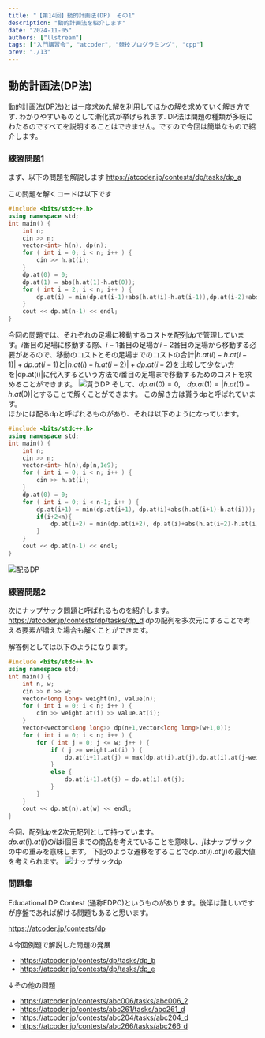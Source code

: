```yaml
---
title: "【第14回】動的計画法(DP)　その1"
description: "動的計画法を紹介します"
date: "2024-11-05"
authors: ["llstream"]
tags: ["入門講習会", "atcoder", "競技プログラミング", "cpp"]
prev: "./13"
---
```


## 動的計画法(DP法)

動的計画法(DP法)とは一度求めた解を利用してほかの解を求めていく解き方です.
わかりやすいものとして漸化式が挙げられます.
DP法は問題の種類が多岐にわたるのですべてを説明することはできません。ですので今回は簡単なもので紹介します。  

### 練習問題1

まず、以下の問題を解説します
<https://atcoder.jp/contests/dp/tasks/dp_a>

この問題を解くコードは以下です

```cpp
#include <bits/stdc++.h>
using namespace std;
int main() {
    int n;
    cin >> n;
    vector<int> h(n), dp(n);
    for ( int i = 0; i < n; i++ ) {
        cin >> h.at(i);
    }
    dp.at(0) = 0;
    dp.at(1) = abs(h.at(1)-h.at(0));
    for ( int i = 2; i < n; i++ ) {
        dp.at(i) = min(dp.at(i-1)+abs(h.at(i)-h.at(i-1)),dp.at(i-2)+abs(h.at(i)-h.at(i-2)));
    }
    cout << dp.at(n-1) << endl;
}
```

今回の問題では、それぞれの足場に移動するコストを配列$dp$で管理しています。$i$番目の足場に移動する際、$i-1$番目の足場か$i-2$番目の足場から移動する必要があるので、移動のコストとその足場までのコストの合計$|h.at(i)-h.at(i-1)|+dp.at(i-1)$と$|h.at(i)-h.at(i-2)|+dp.at(i-2)$を比較して少ない方を|dp.at(i)|に代入するという方法で$i$番目の足場まで移動するためのコストを求めることができます。
![貰うDP](/images/blog/intro-course-14/dp-setumei.png)
そして、$dp.at(0)=0$,　$dp.at(1)=|h.at(1)-h.at(0)|$とすることで解くことができます。
この解き方は貰うdpと呼ばれています。  
ほかには配るdpと呼ばれるものがあり、それは以下のようになっています。

```cpp
#include <bits/stdc++.h>
using namespace std;
int main() {
    int n;
    cin >> n;
    vector<int> h(n),dp(n,1e9);
    for ( int i = 0; i < n; i++ ) {
        cin >> h.at(i);
    }
    dp.at(0) = 0;
    for ( int i = 0; i < n-1; i++ ) {
        dp.at(i+1) = min(dp.at(i+1), dp.at(i)+abs(h.at(i+1)-h.at(i)));
        if(i+2<n){
            dp.at(i+2) = min(dp.at(i+2), dp.at(i)+abs(h.at(i+2)-h.at(i)));
        }
    }
    cout << dp.at(n-1) << endl;
}
```

![配るDP](/images/blog/intro-course-14/kubaru-dp-setumei.png)

### 練習問題2

次にナップサック問題と呼ばれるものを紹介します。
<https://atcoder.jp/contests/dp/tasks/dp_d>
$dp$の配列を多次元にすることで考える要素が増えた場合も解くことができます。

解答例としては以下のようになります。

```cpp
#include <bits/stdc++.h>
using namespace std;
int main() {
    int n, w;
    cin >> n >> w;
    vector<long long> weight(n), value(n);
    for ( int i = 0; i < n; i++ ) {
        cin >> weight.at(i) >> value.at(i);
    }
    vector<vector<long long>> dp(n+1,vector<long long>(w+1,0));
    for ( int i = 0; i < n; i++ ) {
        for ( int j = 0; j <= w; j++ ) {
            if ( j >= weight.at(i) ) {
                dp.at(i+1).at(j) = max(dp.at(i).at(j),dp.at(i).at(j-weight.at(i))+value.at(i));
            }
            else {
                dp.at(i+1).at(j) = dp.at(i).at(j);
            }
        }
    }
    cout << dp.at(n).at(w) << endl;
}
```

今回、配列$dp$を2次元配列として持っています。  
$dp.at(i).at(j)$の$i$はi個目までの商品を考えていることを意味し、$j$はナップサックの中の重みを意味します。
下記のような遷移をすることで$dp.at(i).at(j)$の最大値を考えられます。
![ナップサックdp](/images/blog/intro-course-14/napsuck-dp-setumei.png)

### 問題集

Educational DP Contest (通称EDPC)というものがあります。後半は難しいですが序盤であれば解ける問題もあると思います。

<https://atcoder.jp/contests/dp>

↓今回例題で解説した問題の発展

- <https://atcoder.jp/contests/dp/tasks/dp_b>
- <https://atcoder.jp/contests/dp/tasks/dp_e>

↓その他の問題

- <https://atcoder.jp/contests/abc006/tasks/abc006_2>
- <https://atcoder.jp/contests/abc261/tasks/abc261_d>
- <https://atcoder.jp/contests/abc204/tasks/abc204_d>
- <https://atcoder.jp/contests/abc266/tasks/abc266_d>
